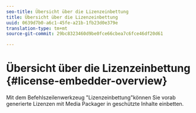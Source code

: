 ```yaml
---
seo-title: Übersicht über die Lizenzeinbettung
title: Übersicht über die Lizenzeinbettung
uuid: 0639d7b0-a6c1-45fe-a21b-1fb23d0e379e
translation-type: tm+mt
source-git-commit: 29bc8323460d9be0fce66cbea7c6fce46df20d61

---
```



# Übersicht über die Lizenzeinbettung {#license-embedder-overview}

Mit dem Befehlszeilenwerkzeug &quot;Lizenzeinbettung&quot;können Sie vorab generierte Lizenzen mit Media Packager in geschützte Inhalte einbetten.
